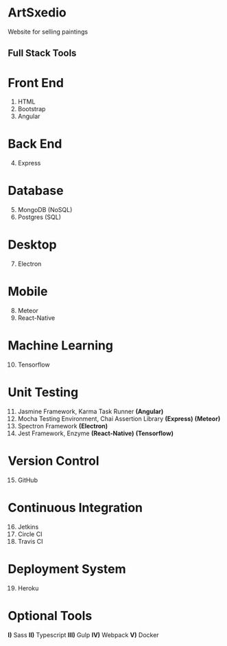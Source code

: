 # ArtSxedio
 Website for selling paintings

## Full Stack Tools

# Front End
1) HTML
2) Bootstrap
3) Angular

# Back End
4) Express

# Database
5) MongoDB (NoSQL)
6) Postgres (SQL)

# Desktop
7) Electron

# Mobile
8) Meteor
9) React-Native

# Machine Learning
10) Tensorflow

# Unit Testing
11) Jasmine Framework, Karma Task Runner **(Angular)**
12) Mocha Testing Environment, Chai Assertion Library **(Express)** **(Meteor)**
13) Spectron Framework **(Electron)**
14) Jest Framework, Enzyme **(React-Native)** **(Tensorflow)**

# Version Control
15) GitHub

# Continuous Integration
16) Jetkins
17) Circle CI
18) Travis CI

# Deployment System
19) Heroku

# Optional Tools
**I)** Sass
**II)** Typescript
**III)** Gulp
**IV)** Webpack
**V)** Docker

